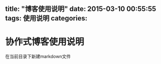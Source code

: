 title: "博客使用说明"
date: 2015-03-10 00:55:55
tags: 使用说明
categories: 
---
# 协作式博客使用说明
在当前目录下新建markdown文件
